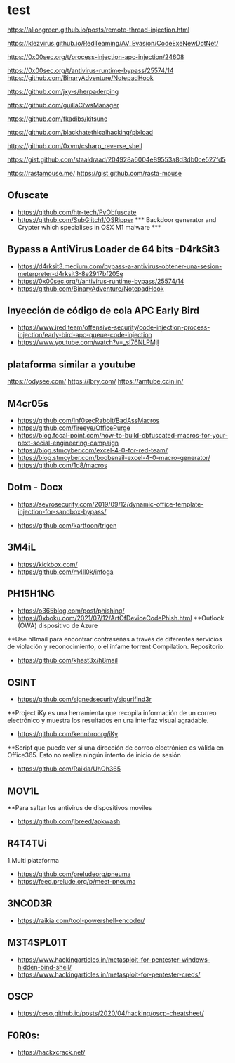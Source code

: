 # test
https://aliongreen.github.io/posts/remote-thread-injection.html

https://klezvirus.github.io/RedTeaming/AV_Evasion/CodeExeNewDotNet/

https://0x00sec.org/t/process-injection-apc-injection/24608

https://0x00sec.org/t/antivirus-runtime-bypass/25574/14
https://github.com/BinaryAdventure/NotepadHook

https://github.com/jxy-s/herpaderping

https://github.com/guillaC/wsManager

https://github.com/fkadibs/kitsune

https://github.com/blackhatethicalhacking/pixload

https://github.com/0xvm/csharp_reverse_shell

https://gist.github.com/staaldraad/204928a6004e89553a8d3db0ce527fd5

https://rastamouse.me/
https://gist.github.com/rasta-mouse

## Ofuscate
- https://github.com/htr-tech/PyObfuscate
- https://github.com/SubGlitch1/OSRipper *** Backdoor generator and Crypter which specialises in OSX M1 malware ***

## Bypass a AntiVirus Loader de 64 bits -D4rkSit3
- https://d4rksit3.medium.com/bypass-a-antivirus-obtener-una-sesion-meterpreter-d4rksit3-8e2917bf205e
- https://0x00sec.org/t/antivirus-runtime-bypass/25574/14
- https://github.com/BinaryAdventure/NotepadHook

## Inyección de código de cola APC Early Bird
- https://www.ired.team/offensive-security/code-injection-process-injection/early-bird-apc-queue-code-injection
- https://www.youtube.com/watch?v=_sI76NLPMjI

## plataforma similar a youtube
https://odysee.com/
https://lbry.com/
https://amtube.ccin.in/

## M4cr05s
- https://github.com/Inf0secRabbit/BadAssMacros
- https://github.com/fireeye/OfficePurge
- https://blog.focal-point.com/how-to-build-obfuscated-macros-for-your-next-social-engineering-campaign
- https://blog.stmcyber.com/excel-4-0-for-red-team/
- https://blog.stmcyber.com/boobsnail-excel-4-0-macro-generator/
- https://github.com/1d8/macros

## Dotm - Docx
- https://sevrosecurity.com/2019/09/12/dynamic-office-template-injection-for-sandbox-bypass/

- https://github.com/karttoon/trigen

## 3M4iL
- https://kickbox.com/
- https://github.com/m4ll0k/infoga

## PH15H1NG
- https://o365blog.com/post/phishing/
- https://0xboku.com/2021/07/12/ArtOfDeviceCodePhish.html
**Outlook (OWA) dispositivo de Azure

**Use h8mail para encontrar contraseñas a través de diferentes servicios de violación y reconocimiento, o el infame torrent Compilation.
Repositorio:
- https://github.com/khast3x/h8mail

## OSINT
- https://github.com/signedsecurity/sigurlfind3r

**Project iKy es una herramienta que recopila información de un correo electrónico y muestra los resultados en una interfaz visual agradable.
- https://github.com/kennbroorg/iKy

**Script que puede ver si una dirección de correo electrónico es válida en Office365. Esto no realiza ningún intento de inicio de sesión
- https://github.com/Raikia/UhOh365

## MOV1L
**Para saltar los antivirus de dispositivos moviles
- https://github.com/jbreed/apkwash

## R4T4TUi
1.Multi plataforma
  - https://github.com/preludeorg/pneuma
  - https://feed.prelude.org/p/meet-pneuma

## 3NC0D3R
- https://raikia.com/tool-powershell-encoder/

## M3T4SPL01T
- https://www.hackingarticles.in/metasploit-for-pentester-windows-hidden-bind-shell/
- https://www.hackingarticles.in/metasploit-for-pentester-creds/


## OSCP
- https://ceso.github.io/posts/2020/04/hacking/oscp-cheatsheet/

## F0R0s:
- https://hackxcrack.net/
